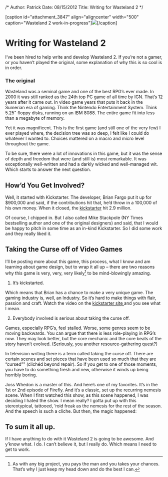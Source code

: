 /*
Author: Patrick
Date: 08/15/2012
Title: Writing for Wasteland 2 
*/

[caption id="attachment_3847" align="aligncenter" width="500" caption="Wasteland 2 work-in-progress"][![](http://www.patrickemclean.com/wp-content/uploads/2012/08/waste2.jpeg)](http://www.patrickemclean.com/wp-content/uploads/2012/08/waste2.jpeg)[/caption]


# Writing for Wasteland 2

I’ve been hired to help write and develop Wasteland 2. If you’re not a gamer, or you haven’t played the original, some explanation of why this is so cool is in order.

### The original

Wasteland was a seminal game and one of the best RPG’s ever made. In 2000 it was still ranked as the 24th top PC game of all time by IGN. That’s 12 years after it came out. In video game years that puts it back in the Sumerian era of gaming. Think the Nintendo Entertainment System. Think 5.25" floppy disks, running on an IBM 8088. The entire game fit into less than a megabyte of memory.

Yet it was magnificent. This is the first game (and still one of the very few) I ever played where, the decision tree was so deep, I felt like I could do whatever I wanted to. Choices mattered on a macro and micro level throughout the game.

To be sure, there were a lot of innovations in this game, but it was the sense of depth and freedom that were (and still is) most remarkable. It was exceptionally well-written and had a darkly wicked and well-managed wit. Which starts to answer the next question. 


## How’d You Get Involved?


Well, it started with Kickstarter. The developer, Brian Fargo put it up for $900,000 and said, if the contributions hit that, he’d throw in a 100,000 of his own money. When it closed, the [kickstarter](http://www.kickstarter.com/projects/inxile/wasteland-2) hit 2.9 million.

Of course, I chipped in. But I also called Mike Stackpole (NY Times bestselling author and one of the original designers) and said, that I would be happy to pitch in some time as an in-kind Kickstarter. So I did some work and they really liked it.


## Taking the Curse off of Video Games

I’ll be posting more about this game, this process, what I know and am learning about game design, but to wrap it all up – there are two reasons why this game is very, very, very likely[^1] to be mind-blowingly amazing.

1) It’s kickstarted.

Which means that Brian has a chance to make a very unique game. The gaming industry is, well, an Industry. So it’s hard to make things with flair, passion and craft. Watch the video on the [kickstarter site ](http://www.kickstarter.com/projects/inxile/wasteland-2)and you see what I mean. 

2) Everybody involved is serious about taking the curse off.

Games, especially RPG’s, feel stalled. Worse, some genres seem to be moving backwards. You can argue that there is less role-playing in RPG’s now. They may look better, but the core mechanic and the core beats of the story haven’t evolved. (Seriously, you another resource-gathering quest?)

In television writing there is a term called taking the curse off. There are certain scenes and set pieces that have been used so much that they are “cursed”" (clichéd beyond repair). So if you get to one of those moments, you have to do something fresh and new, otherwise it winds up being horribly boring.

Joss Whedon is a master of this. And here’s one of my favorites. It’s in the 1st or 2nd episode of Firefly. And it’s a classic, set up the recurring nemesis scene. When I first watched this show, as this scene happened, I was deciding I hated the show. I mean really? I gotta put up with this stereotypical, tattooed, ’roid freak as the nemesis for the rest of the season. And the speech is such a cliche. But then, the magic happened:

## To sum it all up.


If I have anything to do with it Wasteland 2 is going to be awesome. And y’know what. I do. I can’t believe it, but I really do. Which means I need to get to work.

	
[^1]:As with any big project, you pays the man and you takes your chances. That’s why I just keep my head down and do the best I can. 



